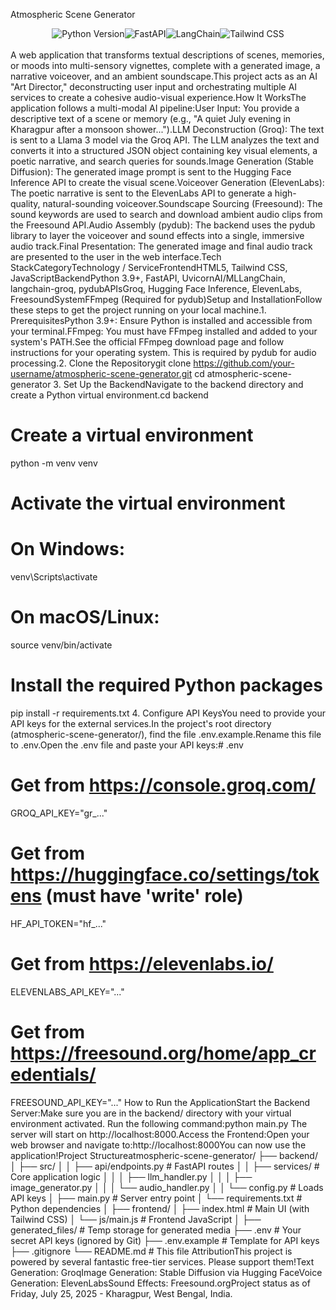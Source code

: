 Atmospheric Scene Generator<div align="center"><img src="https://img.shields.io/badge/Python-3.9+-blue?logo=python&logoColor=white" alt="Python Version"><img src="https://img.shields.io/badge/FastAPI-0.110-blue?logo=fastapi&logoColor=white" alt="FastAPI"><img src="https://img.shields.io/badge/LangChain-blue?logo=langchain" alt="LangChain"><img src="https://img.shields.io/badge/Tailwind_CSS-3-blue?logo=tailwindcss&logoColor=white" alt="Tailwind CSS"></div><br>A web application that transforms textual descriptions of scenes, memories, or moods into multi-sensory vignettes, complete with a generated image, a narrative voiceover, and an ambient soundscape.This project acts as an AI "Art Director," deconstructing user input and orchestrating multiple AI services to create a cohesive audio-visual experience.How It WorksThe application follows a multi-modal AI pipeline:User Input: You provide a descriptive text of a scene or memory (e.g., "A quiet July evening in Kharagpur after a monsoon shower...").LLM Deconstruction (Groq): The text is sent to a Llama 3 model via the Groq API. The LLM analyzes the text and converts it into a structured JSON object containing key visual elements, a poetic narrative, and search queries for sounds.Image Generation (Stable Diffusion): The generated image prompt is sent to the Hugging Face Inference API to create the visual scene.Voiceover Generation (ElevenLabs): The poetic narrative is sent to the ElevenLabs API to generate a high-quality, natural-sounding voiceover.Soundscape Sourcing (Freesound): The sound keywords are used to search and download ambient audio clips from the Freesound API.Audio Assembly (pydub): The backend uses the pydub library to layer the voiceover and sound effects into a single, immersive audio track.Final Presentation: The generated image and final audio track are presented to the user in the web interface.Tech StackCategoryTechnology / ServiceFrontendHTML5, Tailwind CSS, JavaScriptBackendPython 3.9+, FastAPI, UvicornAI/MLLangChain, langchain-groq, pydubAPIsGroq, Hugging Face Inference, ElevenLabs, FreesoundSystemFFmpeg (Required for pydub)Setup and InstallationFollow these steps to get the project running on your local machine.1. PrerequisitesPython 3.9+: Ensure Python is installed and accessible from your terminal.FFmpeg: You must have FFmpeg installed and added to your system's PATH.See the official FFmpeg download page and follow instructions for your operating system. This is required by pydub for audio processing.2. Clone the Repositorygit clone https://github.com/your-username/atmospheric-scene-generator.git
cd atmospheric-scene-generator
3. Set Up the BackendNavigate to the backend directory and create a Python virtual environment.cd backend

# Create a virtual environment
python -m venv venv

# Activate the virtual environment
# On Windows:
venv\Scripts\activate
# On macOS/Linux:
source venv/bin/activate

# Install the required Python packages
pip install -r requirements.txt
4. Configure API KeysYou need to provide your API keys for the external services.In the project's root directory (atmospheric-scene-generator/), find the file .env.example.Rename this file to .env.Open the .env file and paste your API keys:# .env

# Get from https://console.groq.com/
GROQ_API_KEY="gr_..."

# Get from https://huggingface.co/settings/tokens (must have 'write' role)
HF_API_TOKEN="hf_..."

# Get from https://elevenlabs.io/
ELEVENLABS_API_KEY="..."

# Get from https://freesound.org/home/app_credentials/
FREESOUND_API_KEY="..."
How to Run the ApplicationStart the Backend Server:Make sure you are in the backend/ directory with your virtual environment activated. Run the following command:python main.py
The server will start on http://localhost:8000.Access the Frontend:Open your web browser and navigate to:http://localhost:8000You can now use the application!Project Structureatmospheric-scene-generator/
├── backend/
│   ├── src/
│   │   ├── api/endpoints.py      # FastAPI routes
│   │   ├── services/             # Core application logic
│   │   │   ├── llm_handler.py
│   │   │   ├── image_generator.py
│   │   │   └── audio_handler.py
│   │   └── config.py           # Loads API keys
│   ├── main.py                 # Server entry point
│   └── requirements.txt        # Python dependencies
│
├── frontend/
│   ├── index.html              # Main UI (with Tailwind CSS)
│   └── js/main.js              # Frontend JavaScript
│
├── generated_files/            # Temp storage for generated media
├── .env                        # Your secret API keys (ignored by Git)
├── .env.example                # Template for API keys
├── .gitignore
└── README.md                   # This file
AttributionThis project is powered by several fantastic free-tier services. Please support them!Text Generation: GroqImage Generation: Stable Diffusion via Hugging FaceVoice Generation: ElevenLabsSound Effects: Freesound.orgProject status as of Friday, July 25, 2025 - Kharagpur, West Bengal, India.